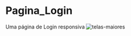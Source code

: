 # Pagina_Login
 Uma página de Login responsiva
![telas-maiores](https://user-images.githubusercontent.com/99828311/228916072-6115502f-e740-4de2-864f-c53afd6642f1.png)

